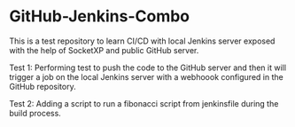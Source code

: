 # GitHub-Jenkins-Combo
This is a test repository to learn CI/CD with local Jenkins server exposed with the help of SocketXP and public GitHub server.


Test 1: 
  Performing test to push the code to the GitHub server and then it will trigger a job on the local Jenkins server with a webhoook configured in the GitHub repository.
  
Test 2:
  Adding a script to run a fibonacci script from jenkinsfile during the build process.
